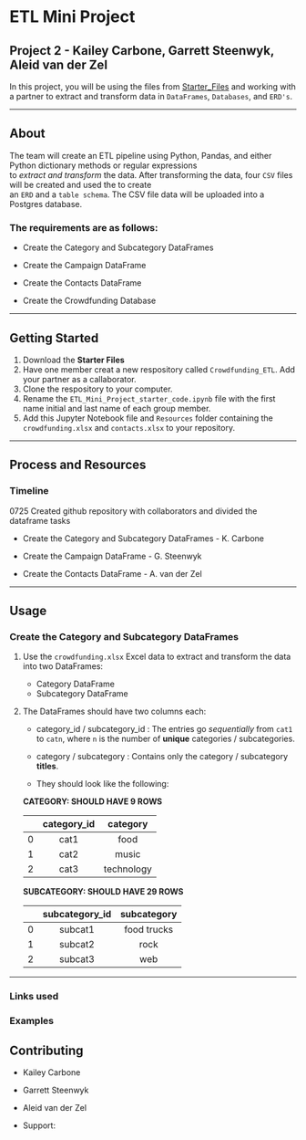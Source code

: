 # ETL Mini Project
## Project 2 - Kailey Carbone, Garrett Steenwyk, Aleid van der Zel  

In this project, you will be using the files from [Starter_Files](https://github.com/AleidvdZ/Crowdfunding_ETL/files/12186625/Starter_Files.zip) and working with a partner to extract and transform data in `DataFrames`, `Databases`, and `ERD's`.   

---

## About
The team will create an ETL pipeline using Python, Pandas, and either Python dictionary methods or regular expressions  
to *extract and transform* the data. After transforming the data, four `CSV` files will be created and used the to create  
an `ERD` and a `table schema`. The CSV file data will be uploaded into a Postgres database. 

### The requirements are as follows:

* Create the Category and Subcategory DataFrames

* Create the Campaign DataFrame

* Create the Contacts DataFrame

* Create the Crowdfunding Database

---

## Getting Started

1. Download the **Starter Files**  
2. Have one member creat a new respository called `Crowdfunding_ETL`. Add your partner as a callaborator.  
3. Clone the respository to your computer.
4. Rename the `ETL_Mini_Project_starter_code.ipynb` file with the first name initial and last name
   of each group member.
5. Add this Jupyter Notebook file and `Resources` folder containing the `crowdfunding.xlsx` and `contacts.xlsx`
   to your repository.

---

## Process and Resources

### Timeline

0725 Created github repository with collaborators and divided the dataframe tasks 

* Create the Category and Subcategory DataFrames - K. Carbone

* Create the Campaign DataFrame - G. Steenwyk

* Create the Contacts DataFrame - A. van der Zel

---

## Usage
### Create the Category and Subcategory DataFrames  

1. Use the `crowdfunding.xlsx` Excel data to extract and transform the data into two DataFrames:
    * Category DataFrame
    * Subcategory DataFrame
2. The DataFrames should have two columns each:
    * category_id / subcategory_id : The entries go *sequentially* from `cat1` to `catn`, where `n`
      is the number of **unique** categories / subcategories.
    * category / subcategory : Contains only the category / subcategory **titles**.

    * They should look like the following:  
       
    **CATEGORY: SHOULD HAVE 9 ROWS**  
      
      |   | category_id | category  |
      |:-:|:-----------:|:---------:|
      |0  | cat1        | food      |
      |1  | cat2        | music     |
      |2  | cat3        | technology|

     **SUBCATEGORY: SHOULD HAVE 29 ROWS**

      |   | subcategory_id | subcategory |
      |:-:|:--------------:|:-----------:|
      | 0 | subcat1        | food trucks |
      | 1 | subcat2        | rock        |
      | 2 | subcat3        | web         |

---

### Links used


### Examples


## Contributing
* Kailey Carbone

* Garrett Steenwyk
 
* Aleid van der Zel

* Support: 

